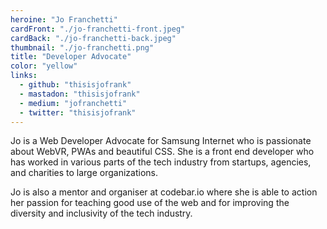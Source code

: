 ```yaml
---
heroine: "Jo Franchetti"
cardFront: "./jo-franchetti-front.jpeg"
cardBack: "./jo-franchetti-back.jpeg"
thumbnail: "./jo-franchetti.png"
title: "Developer Advocate"
color: "yellow"
links:
  - github: "thisisjofrank"
  - mastadon: "thisisjofrank"
  - medium: "jofranchetti"
  - twitter: "thisisjofrank"
---
```


Jo is a Web Developer Advocate for Samsung Internet who is passionate about WebVR, PWAs and beautiful CSS. She is a front end developer who has worked in various parts of the tech industry from startups, agencies, and charities to large organizations.

Jo is also a mentor and organiser at codebar.io where she is able to action her passion for teaching good use of the web and for improving the diversity and inclusivity of the tech industry.

